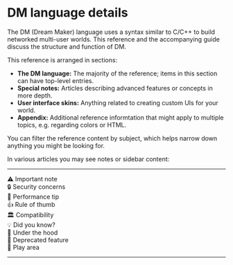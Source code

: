 # DM language details


The DM (Dream Maker) language uses a syntax similar to C/C++ to
build networked multi-user worlds. This reference and the accompanying
guide discuss the structure and function of DM. 

This reference
is arranged in sections:
-   **The DM language:** The majority of the reference; items in this
    section can have top-level entries.
-   **Special notes:** Articles describing advanced features or concepts
    in more depth.
-   **User interface skins:** Anything related to creating custom UIs
    for your world.
-   **Appendix:** Additional reference informtation that might apply to
    multiple topics, e.g. regarding colors or HTML.


You can filter the reference content by subject, which helps
narrow down anything you might be looking for. 

In various
articles you may see notes or sidebar content:
  ---- --------------------
  ⚠️   Important note\
  🔒️   Security concerns\
  🏃️   Performance tip\
  👍️   Rule of thumb\
  🏛️   Compatibility\
  💡️   Did you know?\
  🔧️   Under the hood\
  🦕️   Deprecated feature\
  🎳️   Play area
  ---- --------------------

